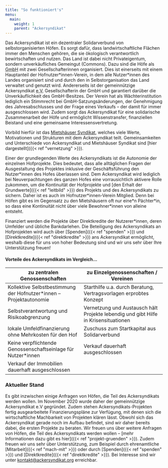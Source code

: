 ```yaml
---
title: "So funktioniert's"
menu:
  main:
    weight: 1
    parent: "Ackersyndikat"
---
```


Das Ackersyndikat ist ein dezentraler Solidarverbund von selbstorganisierten Höfen. Es sorgt dafür, dass landwirtschaftliche Flächen immer den Menschen gehören, die sie ökologisch verantwortlich bewirtschaften und nutzen. Das Land ist dabei nicht Privateigentum, sondern unverkäufliches Gemeingut (Commons). Dazu sind die Höfe als <abbr title="Gesellschaft mit beschränkter Haftung">GmbH</abbr> mit zwei Gesellschafterinnen organisiert. Dies ist einerseits mit einem Hauptanteil der Hofnutzer\*innen-Verein, in dem alle Nutzer\*innen des Landes organisiert sind und durch den in Selbstorganisation das Land verwaltet und genutzt wird. Andererseits ist der gemeinnützige Ackersyndikat <abbr title="eingetragener Verein">e.V.</abbr> Gesellschafterin der GmbH und garantiert darüber die Unverkäuflichkeit des GmbH-Besitzes. Der Verein hat als Wächterinstitution lediglich ein Stimmrecht bei GmbH-Satzungsänderungen, der Genehmigung des Jahresabschlusses und der Frage eines Verkaufs – der damit für immer ausgeschlossen wird. Zudem sorgt das Ackersyndikat für eine solidarische Zusammenarbeit der Höfe und ermöglicht Wissenstransfer, finanziellen Beistand und eine gemeinsame Interessensvertretung.

Vorbild hierfür ist das [Mietshäuser Syndikat](https://syndikat.org), welches viele Werte, Motivationen und Strukturen mit dem Ackersyndikat teilt. Gemeinsamkeiten und Unterschiede von Ackersyndikat und Mietshäuser Syndikat sind [hier dargestellt]({{< ref "vernetzung" >}}).

Einer der grundlegenden Werte des Ackersyndikats ist die Autonomie der einzelnen Hofprojekte. Dies bedeutet, dass alle alltäglichen Fragen der Ausgestaltung des Projektes inklusive der Geschäftsführung den Nutzer\*innen des Hofes überlassen sind. Dem Ackersyndikat wird lediglich bei Neuverpachtungen des ganzen Hofes eine vorrausichtlich aktivere Rolle zukommen, um die Kontinuität der Hofprojekte und [den Erhalt der Grundwerte]({{< ref "leitbild" >}}) des Projekts und des Ackersyndikats zu sichern. Daher ist es auch im Hofnutzer\*innen-Verein Mitglied. Denn bei Höfen gibt es im Gegensatz zu den Mietshäusern oft nur eine\*n Pächter\*in, so dass eine Kontinuität nicht über viele Bewohner\*innen von alleine entsteht.

Finanziert werden die Projekte über Direktkredite der Nutzerer\*innen, deren Umfelder und übliche Bankdarlehen. Die Beteiligung des Ackersyndikats an Hofprojekten wird auch über [Spenden]({{< ref "spenden" >}}) und [Direktkredite]({{< ref "direktkredite" >}}) ans Ackersyndikat ermöglicht, weshalb diese für uns von hoher Bedeutung sind und wir uns sehr über Ihre Unterstützung freuen!

#### Vorteile des Ackersyndikats im Vergleich...

| zu zentralen Genossenschaften                                       | zu Einzelgenossenschaften / Vereinen                                                |
| ------------------------------------------------------------------- | ----------------------------------------------------------------------------------- |
| Kollektive Selbstbestimmung der Hofnutzer\*innen – Projektautonomie | Starthilfe u.a. durch Beratung, Vertragsvorlagen erprobtes Konzept                  |
| Selbstverantwortung und Risikoabgrenzung                            | Vernetzung und Austausch hält Projekte lebendig und gibt Hilfe in Krisensituationen |
| lokale Umfeldfinanzierung ohne Mehrkosten für den Hof               | Zuschuss zum Startkapital aus Solidarverbund                                        |
| Keine verpflichtende Genossenschaftseinlage für Nutzer\*innen       | Verkauf dauerhaft ausgeschlossen                                                    |
| Verkauf der Immobilien dauerhaft ausgeschlossen                     |                                                                                     |

### Aktueller Stand

Es gibt inzwischen einige Anfragen von Höfen, die Teil des Ackersyndikats werden wollen. Im November 2020 wurde daher der gemeinnützige Ackersyndikat e.V gegründet. Zudem stehen Ackersyndikats-Projekten fertig ausgearbeitete Finanzierungspläne zur Verfügung, mit denen sich die wirtschaftliche Machbarkeit von Projekten klären lässt. Obwohl sich das Ackersyndikat gerade noch im Aufbau befindet, sind wir daher bereits dabei, die ersten Projekte zu beraten. Wir freuen uns über weitere Anfragen von Höfen, die Teil des Ackersyndikats werden wollen – [mehr Informationen dazu gibt es hier]({{< ref "projekt-gruenden" >}}). Zudem freuen wir uns sehr über Unterstützung, zum Beispiel durch ehrenamtliche [Mitarbeit]({{< ref "mach-mit" >}}) oder durch [Spenden]({{< ref "spenden" >}}) und [Direktkredite]({{< ref "direktkredite" >}}). Bei Interesse sind wir unter kontakt@ackersyndikat.org erreichbar.
